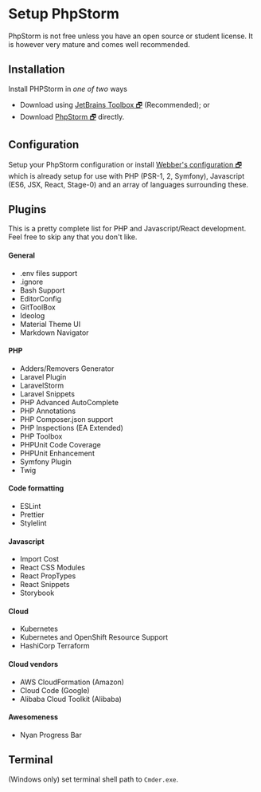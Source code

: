 # Setup PhpStorm
PhpStorm is not free unless you have an open source or student license. 
It is however very mature and comes well recommended.

## Installation
Install PHPStorm in _one of two_ ways
- Download using [JetBrains Toolbox 🗗](https://www.jetbrains.com/toolbox/download/) (Recommended); or
- Download [PhpStorm 🗗](https://www.jetbrains.com/phpstorm/download/) directly.

## Configuration
Setup your PhpStorm configuration or install [Webber's configuration 🗗](https://github.com/webbertakken/PHPStormSettings)
which is already setup for use with PHP (PSR-1, 2, Symfony), Javascript (ES6, JSX, React, Stage-0) and an array
of languages surrounding these.

## Plugins
This is a pretty complete list for PHP and Javascript/React development.
Feel free to skip any that you don't like.

#### General
- .env files support
- .ignore
- Bash Support
- EditorConfig
- GitToolBox
- Ideolog
- Material Theme UI
- Markdown Navigator

#### PHP
- Adders/Removers Generator
- Laravel Plugin
- LaravelStorm
- Laravel Snippets
- PHP Advanced AutoComplete
- PHP Annotations
- PHP Composer.json support
- PHP Inspections (EA Extended)
- PHP Toolbox
- PHPUnit Code Coverage
- PHPUnit Enhancement
- Symfony Plugin
- Twig

#### Code formatting
- ESLint
- Prettier
- Stylelint

#### Javascript
- Import Cost
- React CSS Modules
- React PropTypes
- React Snippets
- Storybook

#### Cloud
- Kubernetes
- Kubernetes and OpenShift Resource Support
- HashiCorp Terraform

#### Cloud vendors
- AWS CloudFormation (Amazon)
- Cloud Code (Google)
- Alibaba Cloud Toolkit (Alibaba)

#### Awesomeness
- Nyan Progress Bar
## Terminal
(Windows only) set terminal shell path to `Cmder.exe`.
